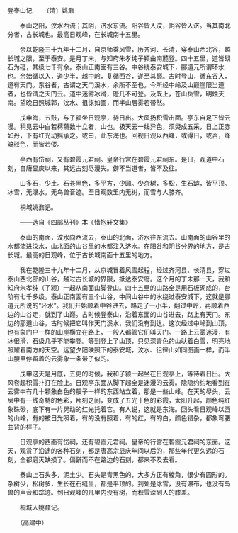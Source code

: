 登泰山记
　　〔清〕姚鼐

　　泰山之阳，汶水西流；其阴，济水东流。阳谷皆入汶，阴谷皆入济。当其南北分者，古长城也。最高日观峰，在长城南十五里。

　　余以乾隆三十九年十二月，自京师乘风雪，历齐河、长清，穿泰山西北谷，越长城之限，至于泰安。是月丁未，与知府朱孝纯子颍由南麓登。四十五里，道皆砌石为磴，其级七千有余。泰山正南面有三谷。中谷绕泰安城下，郦道元所谓环水也。余始循以入，道少半，越中岭，复循西谷，遂至其巅。古时登山，循东谷入，道有天门。东谷者，古谓之天门溪水，余所不至也。今所经中岭及山巅崖限当道者，也皆谓之天门云。道中迷雾冰滑，磴几不可登。及既上，苍山负雪，明烛天南。望晚日照城郭，汶水、徂徕如画，而半山居雾若带然。

　　戊申晦，五鼓，与子颍坐日观亭，待日出。大风扬积雪击面。亭东自足下皆云漫。稍见云中白若樗蒱数十立者，山也。极天云一线异色，须臾成五采，日上正赤如丹，下有红光动摇承之。或曰，此东海也。回视日观以西峰，或得日，或否，绛皜驳色，而皆若偻。

　　亭西有岱祠，又有碧霞元君祠。皇帝行宫在碧霞元君祠东。是日，观道中石刻，自唐显庆以来，其远古刻尽漫失。僻不当道者，皆不及往。

　　山多石，少土。石苍黑色，多平方，少圆。少杂树，多松，生石罅，皆平顶。冰雪，无瀑水。无鸟兽音迹。至日观数里内无树，而雪与人膝齐。

　　桐城姚鼐记。

　　——选自《四部丛刊》本《惜抱轩文集》　　

　　泰山的南面，汶水向西流去，泰山的北面，济水往东流去。山南面的山谷里的水都流进汶水，山北面的山谷里的水都注入济水。在阳谷和阴谷分界的地方，是古长城。最高的日观峰，位于古长城南面十五里的地方。

　　我在乾隆三十九年十二月，从京城冒着风雪起程，经过齐河县、长清县，穿过泰山西北部的山谷，越过古长城的界限，抵达泰安府。这个月的丁未那一天，我和知府朱孝纯（子颍）一起从南面山脚登山。四十五里的山路全是用石板砌成的，台阶有七千多级。泰山正南面有三个山谷，中间山谷中的水绕过泰安城下，这就是郦道元所说的“环水”。我们开始顺着中谷进去，路走了一小半，翻过中岭，再顺着西边的山谷走，就到了山巅。古时候登泰山，沿着东面的山谷进去，路上有天门。东边的那道山谷，古时候把它叫作天门溪水，我们没有到达。这次经过中岭到山顶，也有象门户一样的山崖横立在路上，一般人都管它们叫天门。一路上云雾迷漫，有冰很滑，石级几乎不能攀登。等到登上了山顶，只见深青色的山驮着白雪，明亮地照耀着南方的天空。远望夕阳映照下的泰安城，汶水、徂徕山如同图画一样，而半山腰里停留着的云雾象一条带子似的。

　　戊申这天是月底，五更的时候，我和子颍一起坐在日观亭上，等待着日出。大风卷起积雪扑打在脸上。日观亭东面从脚下起全是迷漫的云雾。隐隐约约地看到在云雾中有几十颗象白色的骰子一样的东西站立着，那是一些山峰。在天的尽头，云层中有一线奇特的色彩，片刻之间，变成了五光十色的彩霞，太阳升起，颜色纯红象硃砂，底下有一片晃动的红光托着它。有人说，这就是东海。回头看日观峰以西的山峰，有的被日光照着，有的没有照着，有的红，有的白，颜色错杂，都象弯腰曲背的样子。

　　日观亭的西面有岱祠，还有碧霞元君祠。皇帝的行宫在碧霞元君祠的东面。这天，观赏了沿途的各种石刻，都是唐高宗显庆年间以后的，那些年代更久远的石刻，全都磨灭缺损了。偏僻而不在路边的石刻，都来不及去看。

　　泰山上石头多，泥土少。石头是青黑色的，大多方正有棱角，很少有圆形的。杂树少，松树多，生长在石缝里，都是平顶的。到处是冰雪，没有瀑布，也没有鸟兽的声音和踪迹。到日观峰的几里内没有树，而积雪深到人的膝盖。

　　桐城人姚鼐记。

　　（高建中） 


